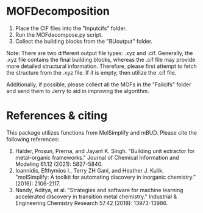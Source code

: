 # MOFDecomposition
1. Place the CIF files into the "Inputcifs" folder.
2. Run the MOFdecompose.py script.
3. Collect the building blocks from the "BUoutput" folder.


Note: There are two different output file types: .xyz and .cif. Generally, the .xyz file contains the final building blocks, whereas the .cif file may provide more detailed structural information. Therefore, please first attempt to fetch the structure from the .xyz file. If it is empty, then utilize the .cif file.

Additionally, if possible, please collect all the MOFs in the "Failcifs" folder and send them to Jerry to aid in improving the algorithm.

# References & citing
This package utilizes functions from MolSimplify and mBUD. Please cite the following references:

1) Halder, Prosun, Prerna, and Jayant K. Singh. "Building unit extractor for metal-organic frameworks." Journal of Chemical Information and Modeling 61.12 (2021): 5827-5840.
2) Ioannidis, Efthymios I., Terry ZH Gani, and Heather J. Kulik. "molSimplify: A toolkit for automating discovery in inorganic chemistry." (2016): 2106-2117.
3) Nandy, Aditya, et al. "Strategies and software for machine learning accelerated discovery in transition metal chemistry." Industrial & Engineering Chemistry Research 57.42 (2018): 13973-13986.


